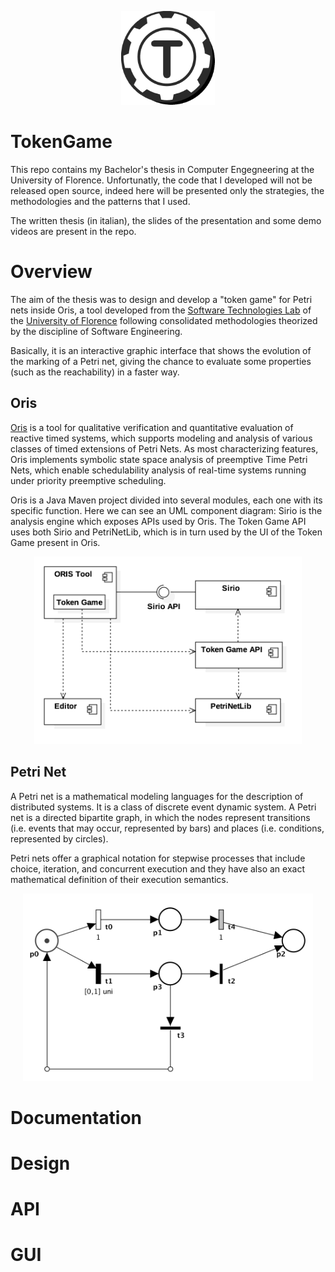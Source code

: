 <p align="center">
  <img height="150" src="https://github.com/tmscarla/TokenGame/blob/master/Logo/tokengame-original.png">
</p>
 
 
# TokenGame
This repo contains my Bachelor's thesis in Computer Engegneering at the University of Florence. Unfortunatly, the code that I developed will not be released open source, indeed here will be presented only the strategies, the methodologies and the patterns that I used. 

The written thesis (in italian), the slides of the presentation and some demo videos are present in the repo.

# Overview
The aim of the thesis was to design and develop a "token game" for Petri nets inside Oris, a tool developed from the [Software Technologies Lab](https://stlab.dinfo.unifi.it) of the [University of Florence](https://www.unifi.it) following consolidated methodologies theorized by the discipline of Software Engineering.

Basically, it is an interactive graphic interface that shows the evolution of the marking of a Petri net, giving the chance to evaluate some properties (such as the reachability) in a faster way. 

## Oris
[Oris](http://www.oris-tool.org) is a tool for qualitative verification and quantitative evaluation of reactive timed systems, which supports modeling and analysis of various classes of timed extensions of Petri Nets. As most characterizing features, Oris implements symbolic state space analysis of preemptive Time Petri Nets, which enable schedulability analysis of real-time systems running under priority preemptive scheduling.

Oris is a Java Maven project divided into several modules, each one with its specific function. Here we can see an UML component diagram: Sirio is the analysis engine which exposes APIs used by Oris. The Token Game API uses both Sirio and PetriNetLib, which is in turn used by the UI of the Token Game present in Oris.

<p align="center"><img height=300 src="https://github.com/tmscarla/TokenGame/blob/master/UML/OrisComponentDiagram.png"></p>

## Petri Net
A Petri net is a mathematical modeling languages for the description of distributed systems. It is a class of discrete event dynamic system. A Petri net is a directed bipartite graph, in which the nodes represent transitions (i.e. events that may occur, represented by bars) and places (i.e. conditions, represented by circles).

Petri nets offer a graphical notation for stepwise processes that include choice, iteration, and concurrent execution and they have also an exact mathematical definition of their execution semantics.

<p align="center"><img height=300 src="https://github.com/tmscarla/TokenGame/blob/master/Mockups/petrinetExample.png"></p>


# Documentation

# Design

# API

# GUI


